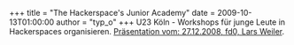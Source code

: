 +++
title = "The Hackerspace's Junior Academy"
date = 2009-10-13T01:00:00
author = "typ_o"
+++
U23 Köln - Workshops für junge Leute in Hackerspaces organisieren.
[Präsentation vom: 27.12.2008, fd0, Lars
Weiler](http://chaosradio.ccc.de/25c3_m4v_2827.html).
